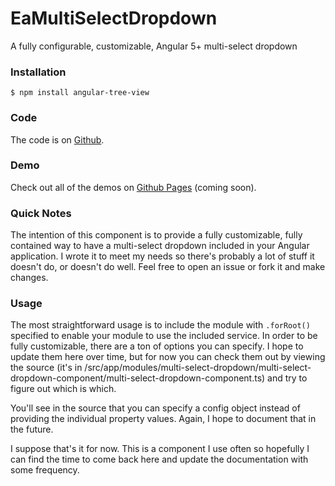 # EaMultiSelectDropdown

A fully configurable, customizable, Angular 5+ multi-select dropdown

### Installation
```
$ npm install angular-tree-view
```

### Code
The code is on [Github](https://github.com/engineer-andrew/Angular-Multi-Select-Dropdown).

### Demo
Check out all of the demos on [Github Pages](https://engineer-andrew.github.io/Angular-Multi-Select-Dropdown/) (coming soon).

### Quick Notes
The intention of this component is to provide a fully customizable, fully contained way to have a multi-select dropdown included in your Angular application. I wrote it to meet my needs so there's probably a lot of stuff it doesn't do, or doesn't do well. Feel free to open an issue or fork it and make changes.

### Usage
The most straightforward usage is to include the module with `.forRoot()` specified to enable your module to use the included service. In order to be fully customizable, there are a ton of options you can specify. I hope to update them here over time, but for now you can check them out by viewing the source (it's in /src/app/modules/multi-select-dropdown/multi-select-dropdown-component/multi-select-dropdown-component.ts) and try to figure out which is which.

You'll see in the source that you can specify a config object instead of providing the individual property values. Again, I hope to document that in the future.

I suppose that's it for now. This is a component I use often so hopefully I can find the time to come back here and update the documentation with some frequency.